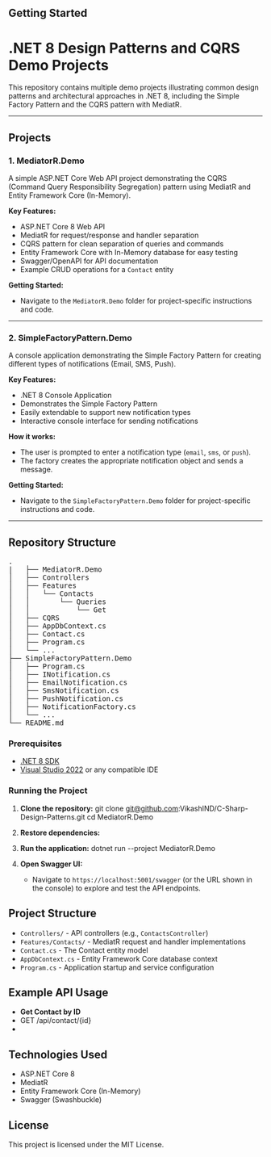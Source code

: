 ## Getting Started
# .NET 8 Design Patterns and CQRS Demo Projects

This repository contains multiple demo projects illustrating common design patterns and architectural approaches in .NET 8, including the Simple Factory Pattern and the CQRS pattern with MediatR.

---

## Projects

### 1. MediatorR.Demo

A simple ASP.NET Core Web API project demonstrating the CQRS (Command Query Responsibility Segregation) pattern using MediatR and Entity Framework Core (In-Memory).

**Key Features:**
- ASP.NET Core 8 Web API
- MediatR for request/response and handler separation
- CQRS pattern for clean separation of queries and commands
- Entity Framework Core with In-Memory database for easy testing
- Swagger/OpenAPI for API documentation
- Example CRUD operations for a `Contact` entity

**Getting Started:**
- Navigate to the `MediatorR.Demo` folder for project-specific instructions and code.

---

### 2. SimpleFactoryPattern.Demo

A console application demonstrating the Simple Factory Pattern for creating different types of notifications (Email, SMS, Push).

**Key Features:**
- .NET 8 Console Application
- Demonstrates the Simple Factory Pattern
- Easily extendable to support new notification types
- Interactive console interface for sending notifications

**How it works:**
- The user is prompted to enter a notification type (`email`, `sms`, or `push`).
- The factory creates the appropriate notification object and sends a message.

**Getting Started:**
- Navigate to the `SimpleFactoryPattern.Demo` folder for project-specific instructions and code.

---

## Repository Structure

<pre>
.
|   ├── MediatorR.Demo
│   ├── Controllers
│   ├── Features
│   │   └── Contacts
│   │       └── Queries
│   │           └── Get
│   ├── CQRS
│   ├── AppDbContext.cs
│   ├── Contact.cs
│   ├── Program.cs
│   └── ...
├── SimpleFactoryPattern.Demo
│   ├── Program.cs
│   ├── INotification.cs
│   ├── EmailNotification.cs
│   ├── SmsNotification.cs
│   ├── PushNotification.cs
│   ├── NotificationFactory.cs
│   └── ...
└── README.md
</pre>


### Prerequisites

- [.NET 8 SDK](https://dotnet.microsoft.com/download/dotnet/8.0)
- [Visual Studio 2022](https://visualstudio.microsoft.com/vs/) or any compatible IDE

### Running the Project

1. **Clone the repository:**
   git clone git@github.com:VikashIND/C-Sharp-Design-Patterns.git cd MediatorR.Demo
   
3. **Restore dependencies:**
   
3. **Run the application:**
   dotnet run --project MediatorR.Demo
   
4. **Open Swagger UI:**
   - Navigate to `https://localhost:5001/swagger` (or the URL shown in the console) to explore and test the API endpoints.

## Project Structure

- `Controllers/` - API controllers (e.g., `ContactsController`)
- `Features/Contacts/` - MediatR request and handler implementations
- `Contact.cs` - The Contact entity model
- `AppDbContext.cs` - Entity Framework Core database context
- `Program.cs` - Application startup and service configuration

## Example API Usage

- **Get Contact by ID**
- GET /api/contact/{id}
- 
## Technologies Used

- ASP.NET Core 8
- MediatR
- Entity Framework Core (In-Memory)
- Swagger (Swashbuckle)

## License

This project is licensed under the MIT License.

  
